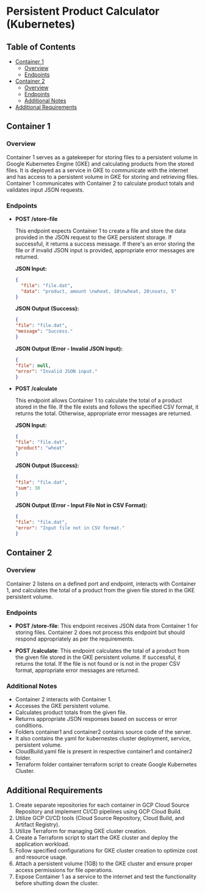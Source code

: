 # Persistent Product Calculator (Kubernetes)

## Table of Contents

- [Container 1](#container-1)
  - [Overview](#overview)
  - [Endpoints](#endpoints)
- [Container 2](#container-2)
  - [Overview](#overview-1)
  - [Endpoints](#endpoints-1)
  - [Additional Notes](#additional-notes-1)
- [Additional Requirements](#additional-requirements)

## Container 1

### Overview

Container 1 serves as a gatekeeper for storing files to a persistent volume in Google Kubernetes Engine (GKE) and calculating products from the stored files. It is deployed as a service in GKE to communicate with the internet and has access to a persistent volume in GKE for storing and retrieving files. Container 1 communicates with Container 2 to calculate product totals and validates input JSON requests.

### Endpoints

- **POST /store-file**

  This endpoint expects Container 1 to create a file and store the data provided in the JSON request to the GKE persistent storage. If successful, it returns a success message. If there's an error storing the file or if invalid JSON input is provided, appropriate error messages are returned.

  **JSON Input:**
  ```json
  {
    "file": "file.dat",
    "data": "product, amount \nwheat, 10\nwheat, 20\noats, 5"
  }
  ```

    **JSON Output (Success):**
    ```json
    {
    "file": "file.dat",
    "message": "Success."
    }
    ```

    **JSON Output (Error - Invalid JSON Input):**
    ```json
    {
    "file": null,
    "error": "Invalid JSON input."
    }
    ``` 

- **POST  /calculate**

    This endpoint allows Container 1 to calculate the total of a product stored in the file. If the file exists and follows the specified CSV format, it returns the total. Otherwise, appropriate error messages are returned.

    **JSON Input:**
    ```json
    {
  "file": "file.dat",
  "product": "wheat"
    }
    ```

    **JSON Output (Success):**

    ```json
    {
  "file": "file.dat",
  "sum": 30
    }
    ```

    **JSON Output (Error - Input File Not in CSV Format):**

    ```json
    {
  "file": "file.dat",
  "error": "Input file not in CSV format."
    }
    ```

## Container 2

### Overview
Container 2 listens on a defined port and endpoint, interacts with Container 1, and calculates the total of a product from the given file stored in the GKE persistent volume.

### Endpoints
- **POST /store-file**: This endpoint receives JSON data from Container 1 for storing files. Container 2 does not process this endpoint but should respond appropriately as per the requirements.

- **POST /calculate**: This endpoint calculates the total of a product from the given file stored in the GKE persistent volume. If successful, it returns the total. If the file is not found or is not in the proper CSV format, appropriate error messages are returned.

### Additional Notes
- Container 2 interacts with Container 1.
- Accesses the GKE persistent volume.
- Calculates product totals from the given file.
- Returns appropriate JSON responses based on success or error conditions.
- Folders container1 and container2 contains source code of the server.
- It also contains the yaml for kubernestes cluster deployment, service, 
persistent volume.
- CloudBuild.yaml file is present in respective container1 and container2 
folder.
- Terraform folder container terraform script to create Google Kubernetes 
Cluster.

## Additional Requirements
1. Create separate repositories for each container in GCP Cloud Source Repository and implement CI/CD pipelines using GCP Cloud Build.
2. Utilize GCP CI/CD tools (Cloud Source Repository, Cloud Build, and Artifact Registry).
3. Utilize Terraform for managing GKE cluster creation.
4. Create a Terraform script to start the GKE cluster and deploy the application workload.
5. Follow specified configurations for GKE cluster creation to optimize cost and resource usage.
6. Attach a persistent volume (1GB) to the GKE cluster and ensure proper access permissions for file operations.
6. Expose Container 1 as a service to the internet and test the functionality before shutting down the cluster.




